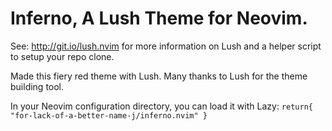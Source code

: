Inferno, A Lush Theme for Neovim.
===

See: http://git.io/lush.nvim for more information on Lush and a helper script
to setup your repo clone.

Made this fiery red theme with Lush. Many thanks to Lush for the theme building tool.

In your Neovim configuration directory, you can load it with Lazy:
`return{
  "for-lack-of-a-better-name-j/inferno.nvim"
}`

